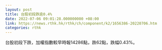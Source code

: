 ```yaml
---
layout: post
title: 台股初段跌逾0.4%
date: 2022-07-06 09:01:28.000000000 +08:00
link: https://news.rthk.hk/rthk/ch/component/k2/1656386-20220706.htm
categories: rthk
---
```


台股初段下跌，加權指數較早時報14286點，跌62點，跌幅0.43%。
